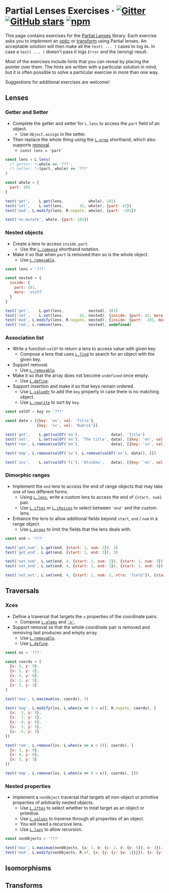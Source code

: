 # Partial Lenses Exercises &middot; [![Gitter](https://img.shields.io/gitter/room/calmm-js/chat.js.svg)](https://gitter.im/calmm-js/chat) [![GitHub stars](https://img.shields.io/github/stars/calmm-js/partial.lenses.svg?style=social)](https://github.com/calmm-js/partial.lenses) [![npm](https://img.shields.io/npm/dm/partial.lenses.svg)](https://www.npmjs.com/package/partial.lenses)

This page contains exercises for the [Partial Lenses](/#) library.  Each
exercise asks you to implement an [optic](/#optics) or [transform](/#transforms)
using Partial lenses.  An acceptable solution will then make all the `test(
... )` cases to log `Ok`.  In case a `test( ... )` doesn't pass it logs `Error`
and the (wrong) result.

Most of the exercises include hints that you can reveal by placing the pointer
over them.  The hints are written with a particular solution in mind, but it is
often possible to solve a particular exercise in more than one way.

Suggestions for additional exercises are welcome!

## Lenses

### Getter and Setter

* Complete the getter and setter for `L.lens` to access the `part` field of an
  object.
  * <span class="hint">Use `Object.assign` in the setter.</span>
* Then replace the whole thing using the [`L.prop`](/#L-prop) shorthand, which
  also supports [removal](/#L-remove).
  * <span class="hint">`const lens = 'part'`</span>

```js
const lens = L.lens(
  /* getter: */whole => '???',
  /* setter: */(part, whole) => '???'
)

const whole = {
  part: 101
}

test('get',    L.get(lens,           whole), 101)
test('set',    L.set(lens,       42, whole), {part: 42})
test('mod', L.modify(lens, R.negate, whole), {part: -101})

test('no-mutate', whole, {part: 101})
```

### Nested objects

* Create a lens to access `inside.part`.
  * <span class="hint">Use the [`L.compose`](/#L-compose) shorthand
    notation.</span>
* Make it so that when `part` is removed then so is the whole object.
  * <span class="hint">Use [`L.removable`](/#L-removable).</span>

```js
const lens = '???'

const nested = {
  inside: {
    part: 101,
    more: 'stuff'
  }
}

test('get',    L.get(lens,           nested), 101)
test('set',    L.set(lens,       42, nested), {inside: {part: 42, more: 'stuff'}})
test('mod', L.modify(lens, R.negate, nested), {inside: {part: -101, more: 'stuff'}})
test('rem', L.remove(lens,           nested), undefined)
```

### Association list

* Write a function `valOf` to return a lens to access value with given key.
  * <span class="hint">Compose a lens that uses [`L.find`](/#L-find) to
    search for an object with the given key.</span>
* Support removal.
  * <span class="hint">Use [`L.removable`](/#L-valueOr).</span>
* Make it so that the array does not become `undefined` once empty.
  * <span class="hint">Use [`L.define`](/#L-define).</span>
* Support insertion and make it so that keys remain ordered.
  * <span class="hint">Use [`L.valueOr`](/#L-valueOr) to add the `key`
    property in case there is no matching object.</span>
  * <span class="hint">Use [`L.rewrite`](/#L-rewrite) to sort by
    `key`.</span>

```js
const valOf = key => '???'

const data = [{key: 'en', val: 'Title'},
              {key: 'sv', val: 'Rubrik'}]

test('get',    L.get(valOf('en'),              data), 'Title')
test('set',    L.set(valOf('en'), 'The title', data), [{key: 'en', val: 'The title'}, {key: 'sv', val: 'Rubrik'}])
test('rem', L.remove(valOf('en'),              data), [{key: 'sv', val: 'Rubrik'}])

test('emp', L.remove(valOf('sv'), L.remove(valOf('en'), data)), [])

test('ins',    L.set(valOf('fi'), 'Otsikko',   data), [{key: 'en', val: 'Title'}, {key: 'fi', val: 'Otsikko'}, {key: 'sv', val: 'Rubrik'}])
```

### Dimorphic ranges

* Implement the `end` lens to access the end of range objects that may take one
  of two different forms.
  * <span class="hint">Using [`L.lens`](/#L-lens), write a custom lens
    to access the end of `{start, num}` pair.</span>
  * <span class="hint">Use [`L.iftes`](/#L-lens) or [`L.choices`](/#L-choices)
    to select between `'end'` and the custom lens.</span>
* Enhance the lens to allow additional fields beyond `start`, `end` / `num` in a
  range object.
  * <span class="hint">Use [`L.props`](/#L-props) to limit the fields that the
    lens deals with.</span>

```js
const end = '???'

test('get_num', L.get(end, {start: 1, num: 2}), 3)
test('get_end', L.get(end, {start: 1, end: 3}), 3)

test('set_num', L.set(end, 4, {start: 1, num: 2}), {start: 1, num: 3})
test('set_end', L.set(end, 4, {start: 1, end: 3}), {start: 1, end: 4})

test('set_ext', L.set(end, 4, {start: 1, num: 2, xtra: 'field'}), {start: 1, num: 3, xtra: 'field'})
```

<!--
* `L.lazy`
* `L.pick`
* `L.slice`
* `L.matches`
-->

## Traversals

### Xces

* Define a traversal that targets the `x` properties of the coordinate pairs.
  * <span class="hint">Compose [`L.elems`](/#L-elems) and
    [`'x'`](/#L-prop).</span>
* Support removal so that the whole coordinate pair is removed and removing
  last produces and empty array.
  * <span class="hint">Use [`L.removable`](/#L-removable).</span>
  * <span class="hint">Use [`L.define`](/#L-define).</span>

```js
const xs = '???'

const coords = [
  {x: 3, y: 9},
  {x: 1, y: 2},
  {x: 4, y: 6},
  {x: 1, y: 5},
  {x: 5, y: 3}
]

test('max', L.maximum(xs, coords), 5)

test('neg', L.modify([xs, L.when(x => 3 < x)], R.negate, coords), [
  {x:  3, y: 9},
  {x:  1, y: 2},
  {x: -4, y: 6},
  {x:  1, y: 5},
  {x: -5, y: 3}
])

test('rem', L.remove([xs, L.when(x => x < 3)], coords), [
  {x: 3, y: 9},
  {x: 4, y: 6},
  {x: 5, y: 3}
])

test('emp', L.remove([xs, L.when(x => 0 < x)], coords), [])
```

### Nested properties

* Implement a `nonObject` traversal that targets all non-object or primitive
  properties of arbitrarily nested objects.
  * <span class="hint">Use [`L.iftes`](/#L-iftes) to select whether to treat
    target as an object or primitive.</span>
  * <span class="hint">Use [`L.values`](/#L-values) to traverse through all
    properties of an object.</span>
  * <span class="hint">You will need a recursive lens.</span>
  * <span class="hint">Use [`L.lazy`](/#L-lazy) to allow recursion.</span>

```js
const nonObjects = '???'

test('max', L.maximum(nonObjects, {a: 1, b: {c: 2, d: {e: 5}}, e: 3}), 5)
test('mod', L.modify(nonObjects, R.of, {x: {y: {z: {w: 1}}}}), {x: {y: {z: {w: [1]}}}})
```

## Isomorphisms

<!--
* `L.indexed` + sorting + filtering
* `L.keyed`
-->

## Transforms
